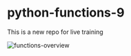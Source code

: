 # python-functions-9
This is a new repo for live training

![functions-overview](https://user-images.githubusercontent.com/56904169/133707902-eb85f3e6-bba4-4613-827f-f9e74dc28e3b.png)
